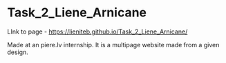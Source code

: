 # Task_2_Liene_Arnicane

LInk to page - https://lieniteb.github.io/Task_2_Liene_Arnicane/

Made at an piere.lv internship. It is a multipage website made from a given design.

